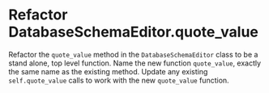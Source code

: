 # Refactor DatabaseSchemaEditor.quote_value

Refactor the `quote_value` method in the `DatabaseSchemaEditor` class to be a stand alone, top level function.
Name the new function `quote_value`, exactly the same name as the existing method.
Update any existing `self.quote_value` calls to work with the new `quote_value` function.
